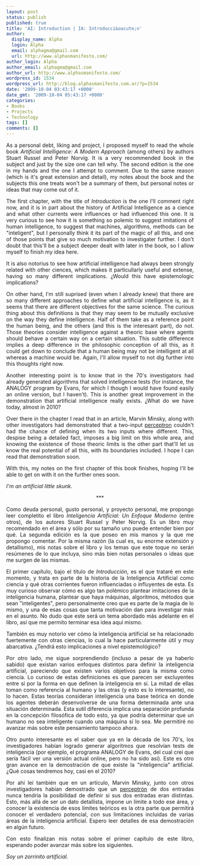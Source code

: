 ```yaml
---
layout: post
status: publish
published: true
title: 'AI: Introduction | IA: Introducci&oacute;n'
author:
  display_name: Alpha
  login: Alpha
  email: alphagma@gmail.com
  url: http://www.alphasmanifesto.com/
author_login: Alpha
author_email: alphagma@gmail.com
author_url: http://www.alphasmanifesto.com/
wordpress_id: 1534
wordpress_url: http://blog.alphasmanifesto.com.ar/?p=1534
date: '2009-10-04 03:43:17 +0000'
date_gmt: '2009-10-04 05:43:17 +0000'
categories:
- Books
- Projects
- Technology
tags: []
comments: []
---
```

<p style="text-align: justify;">As a personal debt, liking and project, I proposed myself to read the whole book <em>Artificial Intelligence: A Modern Approach</em> (among others) by authors Stuart Russel and Peter Norvig. It is a very recommended book in the subject and just by the size one can tell why. The second edition is the one in my hands and the one I attempt to comment. Due to the same reason (which is it's great extension and detail), my notes about the book and the subjects this one treats won't be a summary of them, but personal notes or ideas that may come out of it.</p>
<p style="text-align: justify;">The first chapter, with the title of <em>Introduction</em> is the one I'll comment right now, and it is in part about the history of Artificial Intelligence as a cience and what other currents were influences or had influenced this one. It is very curious to see how it is something so polemic to suggest imitations of human intelligence, to suggest that machines, algorithms, methods can be "inteligent", but I personally think it its part of the magic of all this, and one of those points that give so much motivation to investigater further. I don't doubt that this'll be a subject deeper dealt with later in the book, so I allow myself to finish my idea here.</p>
<p style="text-align: justify;">It is also notorius to see how artificial intelligence had always been strongly related with other ciences, which makes it particullarly useful and extense, having so many different implications. &iquest;Would this have epistemologic implications?</p>
<p style="text-align: justify;"><span style="background-color: #ffffff;">On other hand, I'm still suprised (even when I already knew) that there are so many different approaches to define what artificial intelligence is, as it seems that there are different objectives for the same science. The curious thing about this definitions is that they may seem to be mutually exclusive on the way they define intelligence. Half of them take as a reference point the human being, and the others (and this is the interesant part), do not. Those theories consider intelligence against a theoric base where agents should behave a certain way on a certain situation. This subtle difference implies a deep difference in the philosophic conception of all this, as it could get down to conclude that a human being may not be intelligent at all whereas a machine would be. Again, I'll allow myself to not dig further into this thoughts right now.</span></p>
<p style="text-align: justify;"><span style="background-color: #ffffff;">Another interesting point is to know that in the 70's investigators had already generated algorithms that solved intelligence tests (for instance, the ANALOGY program by Evans, for which I though I would have found easily an online version, but I haven't). This is another great improvement in the demonstration that artificial intelligence really exists. &iquest;What do we have today, almost in 2010?</span></p>
<p style="text-align: justify;"><span style="background-color: #ffffff;">Over there in the chapter I read that in an article, Marvin Minsky, along with other investigators had demonstrated that a two-input <a href="http://en.wikipedia.org/wiki/Perceptron">perceptron</a> couldn't had the chance of defining when its two inputs where different. This, despise being a detailed fact, imposes a big limit on this whole area, and knowing the existence of those theoric limits is the other part that'll let us know the real potential of all this, with its boundaries included. I hope I can read that demonstration soon.</span></p>
<p style="text-align: justify;"><span style="background-color: #ffffff;">With this, my notes on the first chapter of this book finishes, hoping I'll be able to get on with it on the further ones soon.</span></p>
<p style="text-align: justify;"><span style="background-color: #ffffff;"><em>I'm an artificial little skunk.</em></span></p>
<p style="text-align: center;">***</p>
<p style="text-align: justify;">Como deuda personal, gusto personal, y proyecto personal, me propongo leer completito el libro <em>Inteligencia Artificial: Un Enfoque Moderno</em> (entre otros), de los autores Stuart Russel y Peter Norvig. Es un libro muy recomendado en el &aacute;rea y s&oacute;lo por su tama&ntilde;o uno puede entender bien por qu&eacute;. La segunda edici&oacute;n es la que poseo en mis manos y la que me propongo comentar. <span style="background-color: #ffffff;">Por la misma raz&oacute;n (la cual es, su enorme extensi&oacute;n y detallismo), mis notas sobre el libro y los temas que este toque no ser&aacute;n res&uacute;menes de lo que incluya, sino m&aacute;s bien notas personales o ideas que me surgen de las mismas.</span></p>
<p style="text-align: justify;">El primer cap&iacute;tulo, bajo el t&iacute;tulo de <em>Introducci&oacute;n</em>, es el que tratar&eacute; en este momento, y trata en parte de la historia de la Inteligencia Artificial como ciencia y qu&eacute; otras corrientes fueron influenciadas o influyentes de esta. Es muy curioso observar c&oacute;mo es algo tan pol&eacute;mico plantear imitaciones de la inteligencia humana, plantear que haya m&aacute;quinas, algoritmos, m&eacute;todos que sean "inteligentes", pero personalmente creo que es parte de la magia de lo mismo, y una de esas cosas que tanta motivaci&oacute;n dan para investigar m&aacute;s en el asunto. No dudo que este ser&aacute; un tema abordado m&aacute;s adelante en el libro, as&iacute; que me permito terminar esa idea aqu&iacute; mismo.</p>
<p style="text-align: justify;">Tambi&eacute;n es muy notorio ver c&oacute;mo la inteligencia artificial se ha relacionado fuertemente con otras ciencias, lo cual la hace particularmente &uacute;til y muy abarcativa. &iquest;Tendr&aacute; esto implicaciones a nivel epistemol&oacute;gico?</p>
<p style="text-align: justify;">Por otro lado, me sigue sorprendiendo (incluso a pesar de ya haberlo sabido) que existan varios enfoques distintos para definir la inteligencia artificial, pareciendo que existen varios objetivos para la misma como ciencia. Lo curioso de estas definiciones es que parecen ser excluyentes entre s&iacute; por la forma en que definen la inteligencia en s&iacute;. La mitad de ellas toman como referencia al humano y las otras (y esto es lo interesante), no lo hacen. Estas teor&iacute;as consideran inteligencia una base te&oacute;rica en donde los agentes deber&aacute;n desenvolverse de una forma determinada ante una situaci&oacute;n determinada. Esta sutil diferencia implica una separaci&oacute;n profunda en la concepci&oacute;n filos&oacute;fica de todo esto, ya que podr&iacute;a determinar que un humano no sea inteligente cuando una m&aacute;quina s&iacute; lo sea. Me permitir&eacute; no avanzar m&aacute;s sobre este pensamiento tampoco ahora.</p>
<p style="text-align: justify;">Otro punto interesante es el saber que ya en la d&eacute;cada de los 70's, los investigadores hab&iacute;an logrado generar algoritmos que resolv&iacute;an tests de inteligencia (por ejemplo, el programa ANALOGY de Evans, del cual cre&iacute; que ser&iacute;a f&aacute;cil ver una versi&oacute;n actual online, pero no ha sido as&iacute;). Este es otro gran avance en la demostraci&oacute;n de que existe la "inteligencia" artificial. &iquest;Qu&eacute; cosas tendremos hoy, casi en el 2010?</p>
<p style="text-align: justify;">Por ah&iacute; le&iacute; tambi&eacute;n que en un art&iacute;culo, Marvin Minsky, junto con otros investigadores hab&iacute;an demostrado que <span style="color: #000000;">un </span><span style="color: #000000;"><a href="http://es.wikipedia.org/wiki/Perceptr%C3%B3n">perceptr&oacute;n</a></span><span style="color: #000000;"> </span>de dos entradas nunca tendr&iacute;a la posibilidad de definir si sus dos entradas eran distintas. Esto, m&aacute;s all&aacute; de ser un dato detallista, impone un l&iacute;mite a todo ese &aacute;rea, y conocer la existencia de esos l&iacute;mites te&oacute;ricos es la otra parte que permitir&aacute; conocer el verdadero potencial, con sus limitaciones incluidas de varias &aacute;reas de la inteligencia artificial. Espero leer detalles de esa demostraci&oacute;n en alg&uacute;n futuro.</p>
<p style="text-align: justify;">Con esto finalizan mis notas sobre el primer cap&iacute;tulo de este libro, esperando poder avanzar m&aacute;s sobre los siguientes.</p>
<p style="text-align: justify;"><em>Soy un zorrinito artificial.</em></p>
